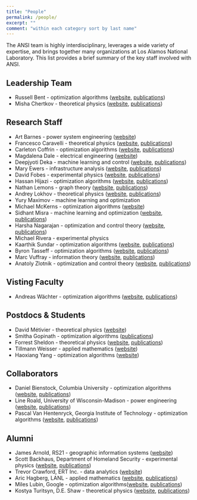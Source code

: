 ```yaml
---
title: "People"
permalink: /people/
excerpt: ""
comment: "within each category sort by last name"
---
```


The ANSI team is highly interdisciplinary, leverages a wide variety of expertise, and brings together many organizations at Los Alamos National Laboratory.  This list provides a brief summary of the key staff involved with ANSI.


## Leadership Team

* Russell Bent - optimization algorithms ([website](http://public.lanl.gov/rbent/), [publications](https://scholar.google.com/citations?user=DPvklMcAAAAJ&hl=en))
* Misha Chertkov - theoretical physics ([website](https://sites.google.com/site/mchertkov/), [publications](https://scholar.google.com/citations?user=k4UNBd4AAAAJ))


## Research Staff

* Art Barnes - power system engineering ([website](http://pin3.io/))
* Francesco Caravelli - theoretical physics ([website](https://sites.google.com/site/francescocaravelli/), [publications](https://scholar.google.com/citations?user=y0uoG2wAAAAJ))
* Carleton Coffrin - optimization algorithms ([website](http://www.coffrin.com/), [publications](https://scholar.google.com/citations?user=IEu32BQAAAAJ&hl=en))
* Magdalena Dale - electrical engineering ([website](https://www.linkedin.com/in/magdalena-dale-2932061a/))
* Deepjyoti Deka - machine learning and control ([website](https://www.linkedin.com/in/deepjyoti-deka-8a44388/), [publications](https://scholar.google.com/citations?user=gv6Jmj0AAAAJ))
* Mary Ewers - infrastructure analysis ([website](https://www.linkedin.com/in/mary-ewers-72a684b/), [publications](https://scholar.google.com/citations?user=yBivdKsAAAAJ))
* David Fobes - experimental physics ([website](https://pseudocubic.com/), [publications](https://scholar.google.com/citations?user=84i8RjEAAAAJ))
* Hassan Hijazi - optimization algorithms ([website](https://www.linkedin.com/in/hassan-hijazi-56a6587/), [publications](https://scholar.google.com/citations?user=QelVlY0AAAAJ))
* Nathan Lemons - graph theory ([website](http://cnls.lanl.gov/External/people/Nathan_Lemons.php), [publications](https://scholar.google.com/citations?user=NdXVEzIAAAAJ))
* Andrey Lokhov - theoretical physics ([website](http://lptms.u-psud.fr/andrey-lokhov/), [publications](https://scholar.google.com/citations?user=RjM_Y3gAAAAJ))
* Yury Maximov - machine learning and optimization
* Michael McKerns - optimization algorithms ([website](https://mmckerns.github.io/))
* Sidhant Misra - machine learning and optimization ([website](https://sidhantmisra.github.io/), [publications](https://scholar.google.com/citations?user=f-fUcoEAAAAJ))
* Harsha Nagarajan - optimization and control theory ([website](http://harshanagarajan.com/), [publications](https://scholar.google.com/citations?user=mMQ8eowAAAAJ))
* Michael Rivera - experimental physics
* Kaarthik Sundar - optimization algorithms ([website](https://kaarthiksundar.github.io/), [publications](https://scholar.google.com/citations?user=jAAj8DAAAAAJ))
* Byron Tasseff - optimization algorithms ([website](http://tasseff.com/), [publications](https://scholar.google.com/citations?user=5zv1XkcAAAAJ))
* Marc Vuffray - information theory ([website](https://www.vuffray.com), [publications](https://scholar.google.com/citations?user=Z9Flw3IAAAAJ))
* Anatoly Zlotnik - optimization and control theory ([website](https://azlotnik.github.io/), [publications](https://scholar.google.com/citations?user=sufIhoUAAAAJ))


## Visting Faculty

* Andreas Wächter - optimization algorithms ([website](http://users.iems.northwestern.edu/~andreasw/index.html), [publications](https://scholar.google.com/citations?user=Y1EdzIwAAAAJ))


## Postdocs & Students

* David Métivier - theoretical physics ([website](http://cnls.lanl.gov/~metivier/html/))
* Smitha Gopinath - optimization algorithms ([publications](https://scholar.google.com/citations?user=3nLANBsAAAAJ))
* Forrest Sheldon - theoretical physics ([website](https://cnls.lanl.gov/External/people/Forrest_Sheldon.php), [publications](https://scholar.google.com/citations?user=GC3WWIUAAAAJ))
* Tillmann Weisser - applied mathematics ([website](https://homepages.laas.fr/tweisser/drupal/))
* Haoxiang Yang - optimization algorithms ([website](https://sites.google.com/view/haoxiangyang/))


## Collaborators

* Daniel Bienstock, Columbia University - optimization algorithms ([website](http://www.columbia.edu/~dano/), [publications](https://scholar.google.com/citations?user=pbbFBNUAAAAJ))
* Line Roald, University of Wisconsin-Madison - power engineering ([website](https://directory.engr.wisc.edu/ece/Faculty/Roald_Line/), [publications](https://scholar.google.com/citations?user=Z-lh8_AAAAAJ))
* Pascal Van Hentenryck, Georgia Institute of Technology - optimization algorithms ([website](http://pwp.gatech.edu/pascal-van-hentenryck/), [publications](https://scholar.google.com/citations?user=FTSZV7kAAAAJ))


## Alumni

* James Arnold, RS21 - geographic information systems ([website](https://arnoldj.github.io/))
* Scott Backhaus, Department of Homeland Security - experimental physics ([website](https://www.linkedin.com/in/scott-backhaus-6b0231141/), [publications](https://scholar.google.com/citations?user=j6kWzSEAAAAJ&hl=en))
* Trevor Crawford, ERT Inc. - data analytics ([website](https://www.linkedin.com/in/trevorcrawford/))
* Aric Hagberg, LANL - applied mathematics ([website](https://aric.hagberg.org/), [publications](https://scholar.google.com/citations?user=ug4QQn8AAAAJ))
* Miles Lubin, Google - optimization algorithms([website](https://mlubin.github.io/), [publications](https://scholar.google.com/citations?user=jCoWyqUAAAAJ))
* Kostya Turitsyn, D.E. Shaw - theoretical physics ([website](http://www.mit.edu/~turitsyn/), [publications](https://scholar.google.com/citations?user=aia2DqUAAAAJ))

